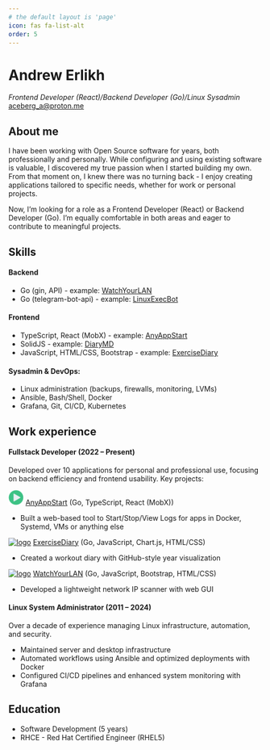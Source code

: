 ```yaml
---
# the default layout is 'page'
icon: fas fa-list-alt
order: 5
---
```

# Andrew Erlikh
*Frontend Developer (React)/Backend Developer (Go)/Linux Sysadmin*   
[aceberg_a@proton.me](mailto:aceberg_a@proton.me)

## About me
I have been working with Open Source software for years, both professionally and personally. While configuring and using existing software is valuable, I discovered my true passion when I started building my own. From that moment on, I knew there was no turning back - I enjoy creating applications tailored to specific needs, whether for work or personal projects.

Now, I’m looking for a role as a Frontend Developer (React) or Backend Developer (Go). I’m equally comfortable in both areas and eager to contribute to meaningful projects.

## Skills
#### Backend
- Go (gin, API) - example: [WatchYourLAN](https://github.com/aceberg/WatchYourLAN)
- Go (telegram-bot-api) - example: [LinuxExecBot](https://github.com/aceberg/LinuxExecBot)

#### Frontend
- TypeScript, React (MobX) - example: [AnyAppStart](https://github.com/aceberg/AnyAppStart)
- SolidJS - example: [DiaryMD](https://github.com/aceberg/DiaryMD)
- JavaScript, HTML/CSS, Bootstrap - example: [ExerciseDiary](https://github.com/aceberg/ExerciseDiary)

#### Sysadmin & DevOps:
- Linux administration (backups, firewalls, monitoring, LVMs)
- Ansible, Bash/Shell, Docker
- Grafana, Git, CI/CD, Kubernetes

## Work experience
#### Fullstack Developer (2022 – Present)
Developed over 10 applications for personal and professional use, focusing on backend efficiency and frontend usability. Key projects:

[<img src="https://raw.githubusercontent.com/aceberg/AnyAppStart/main/assets/logo.png" alt="logo" width="30"/>](https://github.com/aceberg/AnyAppStart) [AnyAppStart](https://github.com/aceberg/AnyAppStart) (Go, TypeScript, React (MobX))   
- Built a web-based tool to Start/Stop/View Logs for apps in Docker, Systemd, VMs or anything else

[<img src="https://raw.githubusercontent.com/aceberg/ExerciseDiary/main/assets/logo.png" alt="logo" width="30"/>](https://github.com/aceberg/ExerciseDiary) [ExerciseDiary](https://github.com/aceberg/ExerciseDiary) (Go, JavaScript, Chart.js, HTML/CSS)   
- Created a workout diary with GitHub-style year visualization 

[<img src="https://raw.githubusercontent.com/aceberg/WatchYourLAN/main/assets/logo.png" alt="logo" width="30"/>](https://github.com/aceberg/WatchYourLAN) [WatchYourLAN](https://github.com/aceberg/WatchYourLAN) (Go, JavaScript, Bootstrap, HTML/CSS)   
- Developed a lightweight network IP scanner with web GUI 

#### Linux System Administrator (2011 – 2024)
Over a decade of experience managing Linux infrastructure, automation, and security.
- Maintained server and desktop infrastructure
- Automated workflows using Ansible and optimized deployments with Docker
- Configured CI/CD pipelines and enhanced system monitoring with Grafana

## Education
- Software Development (5 years)
- RHCE - Red Hat Certified Engineer (RHEL5)